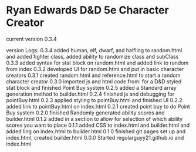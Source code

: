 # Ryan Edwards D&D 5e Character Creator

current version 0.3.4

version Logs:
0.3.4 added human, elf, dwarf, and halfling to random.html and added fighter class, added ability to randomize class and subClass
0.3.3 added syntax for stat block on random.html and added link to random from index
0.3.2 developed UI for random.html and put in basic character creators
0.3.1 created random.html and reference.html to start a random character creator
0.3.0 imported js and html code from: for a D&D styled stat block and finished Point Buy system
0.2.5 added a Standard array generation method to builder.html
0.2.4 finished js and debugging for pointBuy.html
0.2.3 applied styling to pointBuy.html and finished UI
0.2.2 added link to pointBuy.html on index.html
0.2.1 created point buy to do Point Buy system
0.2.0 finished Randomly generated ability scores and builder.html
0.1.2 added in a section to allow for selection of which ability scores you want to place
0.1.1 added CSS to index.html and builder.html and added ling on index.html to builder.html
0.1.0 finished git pages set up and index.html, created builder.html
0.0.0 Started regularguyy21.github.io and index.html

